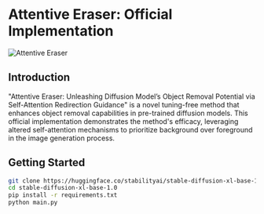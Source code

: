 # Attentive Eraser: Official Implementation
![Attentive Eraser](http://industry-algo.oss-cn-zhangjiakou.aliyuncs.com/tmp/tiankai/RG.png "The overview of our proposed Attentive Eraser")

## Introduction
"Attentive Eraser: Unleashing Diffusion Model’s Object Removal Potential via Self-Attention Redirection Guidance" is a novel tuning-free method that enhances object removal capabilities in pre-trained diffusion models. This official implementation demonstrates the method's efficacy, leveraging altered self-attention mechanisms to prioritize background over foreground in the image generation process.

## Getting Started
```bash
git clone https://huggingface.co/stabilityai/stable-diffusion-xl-base-1.0
cd stable-diffusion-xl-base-1.0
pip install -r requirements.txt
python main.py
